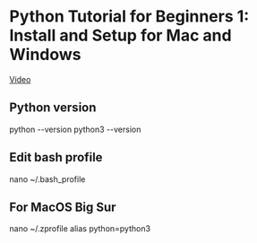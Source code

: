 # Python Tutorial for Beginners 1: Install and Setup for Mac and Windows

[Video](https://www.youtube.com/watch?v=YYXdXT2l-Gg)

## Python version
python --version
python3 --version

## Edit bash profile
nano ~/.bash_profile

## For MacOS Big Sur
nano ~/.zprofile
alias python=python3
